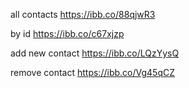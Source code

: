 all contacts
https://ibb.co/88qjwR3

by id
https://ibb.co/c67xjzp

add new contact
https://ibb.co/LQzYysQ

remove contact
https://ibb.co/Vg45qCZ

